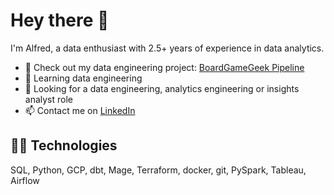 # Hey there 👋

I'm Alfred, a data enthusiast with 2.5+ years of experience in data analytics.

- 🎲 Check out my data engineering project: [BoardGameGeek Pipeline](https://github.com/alfredzou/BoardGameGeek_Pipeline)
- 🌱 Learning data engineering
- 🔭 Looking for a data engineering, analytics engineering or insights analyst role
- 📫 Contact me on [LinkedIn](https://www.linkedin.com/in/alfred-zou/)

## 👨‍💻 Technologies

SQL, Python, GCP, dbt, Mage, Terraform, docker, git, PySpark, Tableau, Airflow
